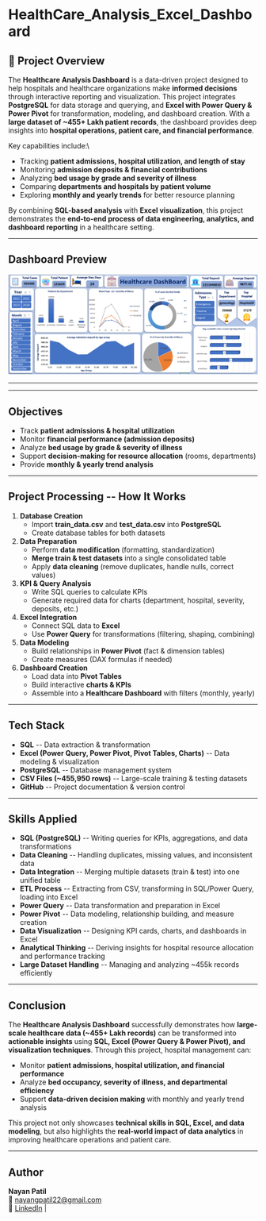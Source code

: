 # HealthCare_Analysis_Excel_Dashboard

## 📌 Project Overview

The **Healthcare Analysis Dashboard** is a data-driven project designed
to help hospitals and healthcare organizations make **informed
decisions** through interactive reporting and visualization.
This project integrates **PostgreSQL** for data storage and querying,
and **Excel with Power Query & Power Pivot** for transformation,
modeling, and dashboard creation. With a **large dataset of \~455+ Lakh
patient records**, the dashboard provides deep insights into **hospital
operations, patient care, and financial performance**.

Key capabilities include:\
- Tracking **patient admissions, hospital utilization, and length of
stay**
-  Monitoring **admission deposits & financial contributions**
-  Analyzing **bed usage by grade and severity of illness**
-  Comparing **departments and hospitals by patient volume**
- Exploring **monthly and yearly trends** for better resource
planning

By combining **SQL-based analysis** with **Excel visualization**, this
project demonstrates the **end-to-end process of data engineering,
analytics, and dashboard reporting** in a healthcare setting.

---

##  Dashboard Preview  

![Healthcare Dashboard](Finaldashboard.png)  

---


------------------------------------------------------------------------

##  Objectives

-   Track **patient admissions & hospital utilization**
-   Monitor **financial performance (admission deposits)**
-   Analyze **bed usage by grade & severity of illness**
-   Support **decision-making for resource allocation** (rooms,
    departments)
-   Provide **monthly & yearly trend analysis**

------------------------------------------------------------------------

##  Project Processing -- How It Works

1.  **Database Creation**
    -   Import **train_data.csv** and **test_data.csv** into
        **PostgreSQL**
    -   Create database tables for both datasets
2.  **Data Preparation**
    -   Perform **data modification** (formatting, standardization)
    -   **Merge train & test datasets** into a single consolidated
        table
    -   Apply **data cleaning** (remove duplicates, handle nulls,
        correct values)
3.  **KPI & Query Analysis**
    -   Write SQL queries to calculate KPIs
    -   Generate required data for charts (department, hospital,
        severity, deposits, etc.)
4.  **Excel Integration**
    -   Connect SQL data to **Excel**
    -   Use **Power Query** for transformations (filtering, shaping,
        combining)
5.  **Data Modeling**
    -   Build relationships in **Power Pivot** (fact & dimension
        tables)
    -   Create measures (DAX formulas if needed)
6.  **Dashboard Creation**
    -   Load data into **Pivot Tables**
    -   Build interactive **charts & KPIs**
    -   Assemble into a **Healthcare Dashboard** with filters (monthly,
        yearly)

------------------------------------------------------------------------

##  Tech Stack

-   **SQL** -- Data extraction & transformation
-   **Excel (Power Query, Power Pivot, Pivot Tables, Charts)** -- Data
    modeling & visualization
-   **PostgreSQL** -- Database management system
-   **CSV Files (\~455,950 rows)** -- Large-scale training & testing
    datasets
-   **GitHub** -- Project documentation & version control

------------------------------------------------------------------------


##  Skills Applied

-   **SQL (PostgreSQL)** -- Writing queries for KPIs, aggregations, and
    data transformations
-   **Data Cleaning** -- Handling duplicates, missing values, and
    inconsistent data
-   **Data Integration** -- Merging multiple datasets (train & test)
    into one unified table
-   **ETL Process** -- Extracting from CSV, transforming in SQL/Power
    Query, loading into Excel
-   **Power Query** -- Data transformation and preparation in Excel
-   **Power Pivot** -- Data modeling, relationship building, and measure
    creation
-   **Data Visualization** -- Designing KPI cards, charts, and
    dashboards in Excel
-   **Analytical Thinking** -- Deriving insights for hospital resource
    allocation and performance tracking
-   **Large Dataset Handling** -- Managing and analyzing \~455k records
    efficiently

------------------------------------------------------------------------


##  Conclusion

The **Healthcare Analysis Dashboard** successfully demonstrates how
**large-scale healthcare data (\~455+ Lakh records)** can be transformed
into **actionable insights** using **SQL, Excel (Power Query & Power
Pivot), and visualization techniques**.
Through this project, hospital management can:
- Monitor **patient admissions, hospital utilization, and financial
performance**
- Analyze **bed occupancy, severity of illness, and departmental
efficiency**
- Support **data-driven decision making** with monthly and yearly trend
analysis

This project not only showcases **technical skills in SQL, Excel, and
data modeling**, but also highlights the **real-world impact of data
analytics** in improving healthcare operations and patient care.

------------------------------------------------------------------------

##  Author

**Nayan Patil**\
📧 nayangpatil22@gmail.com\
🔗 [LinkedIn](www.linkedin.com/in/nayan-patil-592058265) \| 
